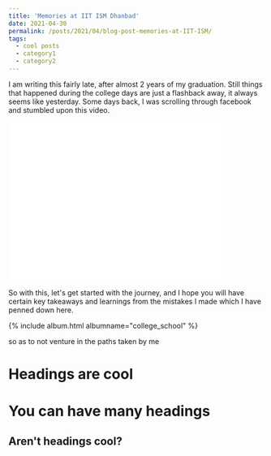 ```yaml
---
title: 'Memories at IIT ISM Dhanbad'
date: 2021-04-30
permalink: /posts/2021/04/blog-post-memories-at-IIT-ISM/
tags:
  - cool posts
  - category1
  - category2
---
```


I am writing this fairly late, after almost 2 years of my graduation. Still things that happened during the college days are just a flashback away, it always seems like yesterday. Some days back, I was scrolling through facebook and stumbled upon this video.
<iframe width="420" height="315" src="../videos/upsanddowns.mp4" frameborder="0"></iframe>

So with this, let's get started with the journey, and I hope you will have certain key takeaways and learnings from the mistakes I made which I have penned down here. 

{% include album.html albumname="college_school" %}

so as to not venture in the paths taken by me 

Headings are cool
======

You can have many headings
======

Aren't headings cool?
------
